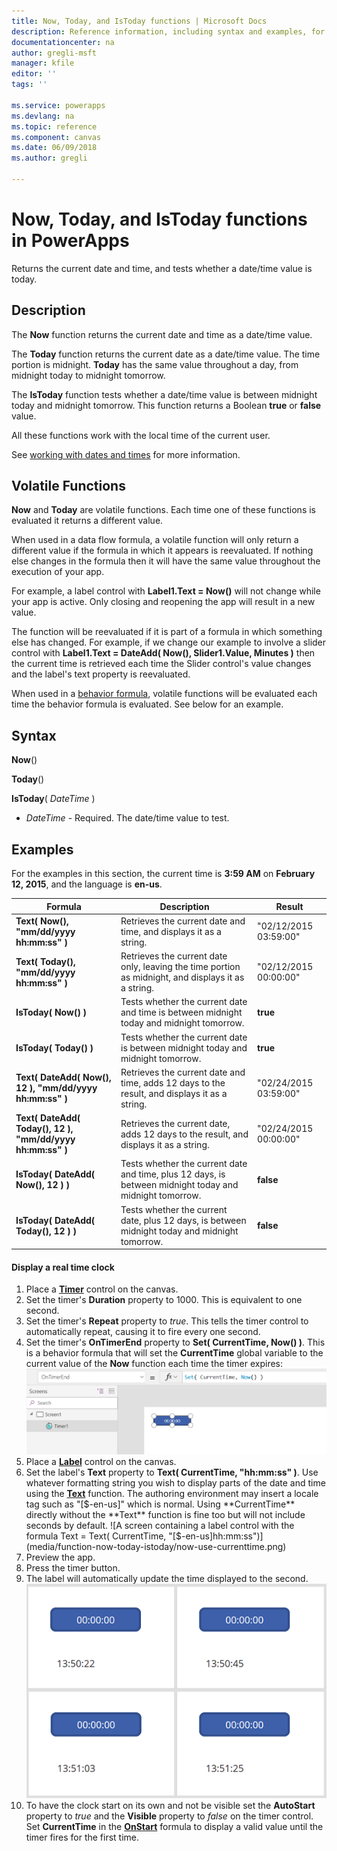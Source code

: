 ```yaml
---
title: Now, Today, and IsToday functions | Microsoft Docs
description: Reference information, including syntax and examples, for the Now, Today, and IsToday functions in PowerApps
documentationcenter: na
author: gregli-msft
manager: kfile
editor: ''
tags: ''

ms.service: powerapps
ms.devlang: na
ms.topic: reference
ms.component: canvas
ms.date: 06/09/2018
ms.author: gregli

---
```

# Now, Today, and IsToday functions in PowerApps
Returns the current date and time, and tests whether a date/time value is today.

## Description
The **Now** function returns the current date and time as a date/time value.

The **Today** function returns the current date as a date/time value. The time portion is midnight. **Today** has the same value throughout a day, from midnight today to midnight tomorrow.

The **IsToday** function tests whether a date/time value is between midnight today and midnight tomorrow. This function returns a Boolean **true** or **false** value.

All these functions work with the local time of the current user.

See [working with dates and times](../show-text-dates-times.md) for more information.

## Volatile Functions
**Now** and **Today** are volatile functions.  Each time one of these functions is evaluated it returns a different value.  

When used in a data flow formula, a volatile function will only return a different value if the formula in which it appears is reevaluated.  If nothing else changes in the formula then it will have the same value throughout the execution of your app.

For example, a label control with **Label1.Text = Now()** will not change while your app is active.  Only closing and reopening the app will result in a new value.

The function will be reevaluated if it is part of a formula in which something else has changed.  For example, if we change our example to involve a slider control with **Label1.Text = DateAdd( Now(), Slider1.Value, Minutes )** then the current time is retrieved each time the Slider control's value changes and the label's text property is reevaluated.

When used in a [behavior formula](../working-with-formulas-in-depth.md), volatile functions will be evaluated each time the behavior formula is evaluated.  See below for an example.

## Syntax
**Now**()

**Today**()

**IsToday**( *DateTime* )

* *DateTime* - Required.  The date/time value to test.

## Examples
For the examples in this section, the current time is **3:59 AM** on **February 12, 2015**, and the language is **en-us**.

| Formula | Description | Result |
| --- | --- | --- |
| **Text( Now(), "mm/dd/yyyy hh:mm:ss" )** |Retrieves the current date and time, and displays it as a string. |"02/12/2015 03:59:00" |
| **Text( Today(), "mm/dd/yyyy hh:mm:ss" )** |Retrieves the current date only, leaving the time portion as midnight, and displays it as a string. |"02/12/2015 00:00:00" |
| **IsToday( Now() )** |Tests whether the current date and time is between midnight today and midnight tomorrow. |**true** |
| **IsToday( Today() )** |Tests whether the current date is between midnight today and midnight tomorrow. |**true** |
| **Text( DateAdd( Now(), 12 ), "mm/dd/yyyy hh:mm:ss" )** |Retrieves the current date and time, adds 12 days to the result, and displays it as a string. |"02/24/2015 03:59:00" |
| **Text( DateAdd( Today(), 12 ), "mm/dd/yyyy hh:mm:ss" )** |Retrieves the current date, adds 12 days to the result, and displays it as a string. |"02/24/2015 00:00:00" |
| **IsToday( DateAdd( Now(), 12 ) )** |Tests whether the current date and time, plus 12 days, is between midnight today and midnight tomorrow. |**false** |
| **IsToday( DateAdd( Today(), 12 ) )** |Tests whether the current date, plus 12 days, is between midnight today and midnight tomorrow. |**false** |

#### Display a real time clock

1. Place a **[Timer](../controls/control-timer.md)** control on the canvas.  
2. Set the timer's **Duration** property to 1000.  This is equivalent to one second.
3. Set the timer's **Repeat** property to *true*.  This tells the timer control to automatically repeat, causing it to fire every one second.
2. Set the timer's **OnTimerEnd** property to **Set( CurrentTime, Now() )**.  This is a behavior formula that will set the **CurrentTime** global variable to the current value of the **Now** function each time the timer expires:
	![A screen containing a timer control with the formula OnTimerEnd = Set(CurrentTime, Now())](media/function-now-today-istoday/now-set-currenttime.png)
3. Place a **[Label](../controls/control-text-box.md)** control on the canvas.  
4. Set the label's **Text** property to **Text( CurrentTime, "hh:mm:ss" )**.  Use whatever formatting string you wish to display parts of the date and time using the **[Text](function-text.md)** function.  The authoring environment may insert a locale tag such as "[$-en-us]" which is normal.  Using **CurrentTime** directly without the **Text** function is fine too but will not include seconds by default.
	![A screen containing a label control with the formula Text = Text( CurrentTime, "[$-en-us]hh:mm:ss")](media/function-now-today-istoday/now-use-currenttime.png)
5. Preview the app.
6. Press the timer button.
7. The label will automatically update the time displayed to the second.
	![Four screens showing four different time values 13:50:22, 13:50:45, 13:51:03, 13:51:25](media/function-now-today-istoday/now-four-times.png) 
8. To have the clock start on its own and not be visible set the **AutoStart** property to *true* and the **Visible** property to *false* on the timer control.  Set **CurrentTime** in the **[OnStart](../controls/control-screen.md)** formula to display a valid value until the timer fires for the first time.